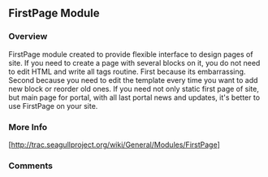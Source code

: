 <!-- Name: RFC/FirstPage -->
<!-- Version: 12 -->
<!-- Last-Modified: 2006/09/23 15:37:11 -->
<!-- Author: Davert -->
## FirstPage Module

### Overview
FirstPage module created to provide flexible interface to design pages of site. If you need to create a page with several blocks on it, you do not need to edit HTML and write all tags routine. First because its embarrassing. Second because you need to edit the template every time you want to add new block or reorder old ones.
If you need not only static first page of site, but main page for portal, with all last portal news and updates, it's better to use FirstPage on your site. 

### More Info
[http://trac.seagullproject.org/wiki/General/Modules/FirstPage]

### Comments